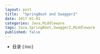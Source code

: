```yaml
---
layout: post
title:  "SpringBoot and Swagger2"
date: 2017-01-01
categories: Java,Middleware
tags: Java,SpringBoot,Swagger2,Middleware
published: false
---
```

* 目录
{:toc}
